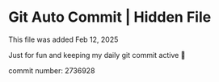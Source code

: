 # Git Auto Commit | Hidden File

This file was added Feb 12, 2025

Just for fun and keeping my daily git commit active 🤪

commit number: 2736928
